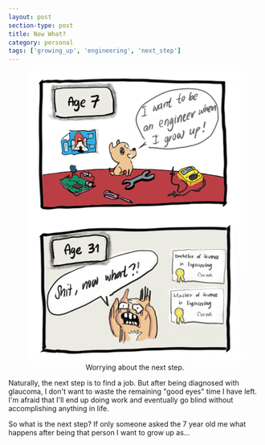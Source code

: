```yaml
---
layout: post
section-type: post
title: Now What?
category: personal
tags: ['growing_up', 'engineering', 'next_step']
---
```


<figure>
	<img src="/img/2019-04-03/now_what.png">
	<figcaption align="center">Worrying about the next step.</figcaption>
</figure>

Naturally, the next step is to find a job. But after being diagnosed with glaucoma, I don't want to waste the remaining "good eyes" time I have left. I'm afraid that I'll end up doing work and eventually go blind without accomplishing anything in life. 

So what is the next step? If only someone asked the 7 year old me what happens after being that person I want to grow up as...

